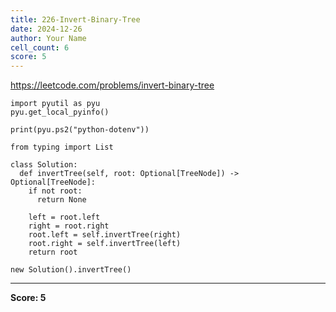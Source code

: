 ```yaml
---
title: 226-Invert-Binary-Tree
date: 2024-12-26
author: Your Name
cell_count: 6
score: 5
---
```


https://leetcode.com/problems/invert-binary-tree


```
import pyutil as pyu
pyu.get_local_pyinfo()
```


```
print(pyu.ps2("python-dotenv"))
```


```
from typing import List
```


```
class Solution:
  def invertTree(self, root: Optional[TreeNode]) -> Optional[TreeNode]:
    if not root:
      return None

    left = root.left
    right = root.right
    root.left = self.invertTree(right)
    root.right = self.invertTree(left)
    return root
```


```
new Solution().invertTree()
```


---
**Score: 5**